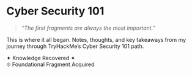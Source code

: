 # Cyber Security 101

> *“The first fragments are always the most important.”*

This is where it all began. Notes, thoughts, and key takeaways from my journey through TryHackMe’s Cyber Security 101 path.

✦ Knowledge Recovered ✦  
⟐ Foundational Fragment Acquired

